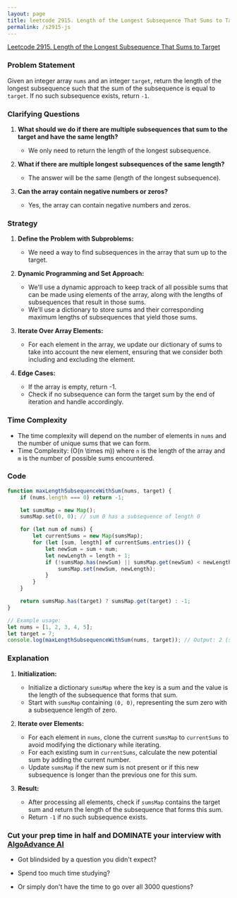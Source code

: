 ```yaml
---
layout: page
title: leetcode 2915. Length of the Longest Subsequence That Sums to Target
permalink: /s2915-js
---
```

[Leetcode 2915. Length of the Longest Subsequence That Sums to Target](https://algoadvance.github.io/algoadvance/l2915)
### Problem Statement

Given an integer array `nums` and an integer `target`, return the length of the longest subsequence such that the sum of the subsequence is equal to `target`. If no such subsequence exists, return `-1`.

### Clarifying Questions

1. **What should we do if there are multiple subsequences that sum to the target and have the same length?**
   - We only need to return the length of the longest subsequence.

2. **What if there are multiple longest subsequences of the same length?**
   - The answer will be the same (length of the longest subsequence).

3. **Can the array contain negative numbers or zeros?**
   - Yes, the array can contain negative numbers and zeros.

### Strategy

1. **Define the Problem with Subproblems:**
   - We need a way to find subsequences in the array that sum up to the target.
   
2. **Dynamic Programming and Set Approach:**
   - We'll use a dynamic approach to keep track of all possible sums that can be made using elements of the array, along with the lengths of subsequences that result in those sums.
   - We'll use a dictionary to store sums and their corresponding maximum lengths of subsequences that yield those sums.
   
3. **Iterate Over Array Elements:**
   - For each element in the array, we update our dictionary of sums to take into account the new element, ensuring that we consider both including and excluding the element.

4. **Edge Cases:**
   - If the array is empty, return -1.
   - Check if no subsequence can form the target sum by the end of iteration and handle accordingly.

### Time Complexity

- The time complexity will depend on the number of elements in `nums` and the number of unique sums that we can form.
- Time Complexity: \(O(n \times m)\) where `n` is the length of the array and `m` is the number of possible sums encountered.

### Code

```javascript
function maxLengthSubsequenceWithSum(nums, target) {
    if (nums.length === 0) return -1;

    let sumsMap = new Map();
    sumsMap.set(0, 0); // sum 0 has a subsequence of length 0

    for (let num of nums) {
        let currentSums = new Map(sumsMap);
        for (let [sum, length] of currentSums.entries()) {
            let newSum = sum + num;
            let newLength = length + 1;
            if (!sumsMap.has(newSum) || sumsMap.get(newSum) < newLength) {
                sumsMap.set(newSum, newLength);
            }
        }
    }

    return sumsMap.has(target) ? sumsMap.get(target) : -1;
}

// Example usage:
let nums = [1, 2, 3, 4, 5];
let target = 7;
console.log(maxLengthSubsequenceWithSum(nums, target)); // Output: 2 (subsequence [2, 5])
```

### Explanation

1. **Initialization:**
   - Initialize a dictionary `sumsMap` where the key is a sum and the value is the length of the subsequence that forms that sum.
   - Start with `sumsMap` containing `(0, 0)`, representing the sum zero with a subsequence length of zero.

2. **Iterate over Elements:**
   - For each element in `nums`, clone the current `sumsMap` to `currentSums` to avoid modifying the dictionary while iterating.
   - For each existing sum in `currentSums`, calculate the new potential sum by adding the current number.
   - Update `sumsMap` if the new sum is not present or if this new subsequence is longer than the previous one for this sum.

3. **Result:**
   - After processing all elements, check if `sumsMap` contains the target sum and return the length of the subsequence that forms this sum.
   - Return `-1` if no such subsequence exists.


### Cut your prep time in half and DOMINATE your interview with [AlgoAdvance AI](https://algoAdvance.com)

- Got blindsided by a question you didn't expect?

- Spend too much time studying?

- Or simply don't have the time to go over all 3000 questions?

